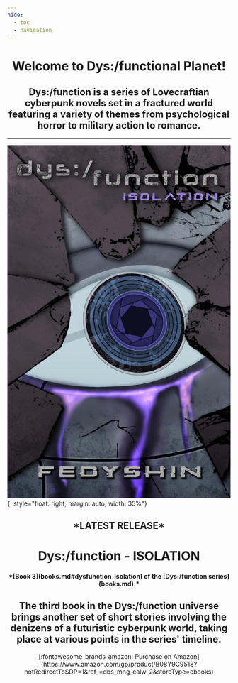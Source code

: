 ```yaml
---
hide:
  - toc
  - navigation
---
```

 
<center> <h1>Welcome to Dys:/functional Planet!</h1> </center>

<center> <h2>Dys:/function is a series of Lovecraftian cyberpunk novels set in a fractured world featuring a variety of themes from psychological horror to military action to romance. </h2> </center>

---

![image](isolation_cover.jpg){: style="float: right; margin: auto; width: 35%"}

<center> <h2>*LATEST RELEASE*</h2> </center>

<center> <h1>Dys:/function - ISOLATION</h1> </center>

<center> <h4>*[Book 3](books.md#dysfunction-isolation) of the [Dys:/function series](books.md).*</h4> </center>

<center> <h2> The third book in the Dys:/function universe brings another set of short stories involving the denizens of a futuristic cyberpunk world, taking place at various points in the series' timeline. </h2> <center>

<center> [:fontawesome-brands-amazon: Purchase on Amazon](https://www.amazon.com/gp/product/B08Y9C9518?notRedirectToSDP=1&ref_=dbs_mng_calw_2&storeType=ebooks) </center>
